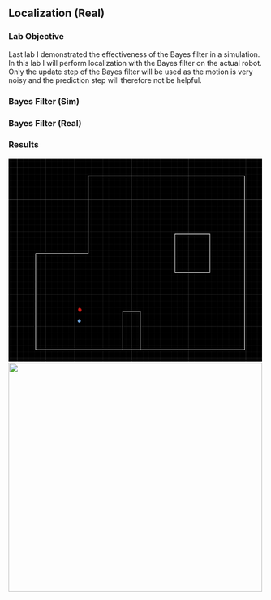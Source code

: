 ## Localization (Real)

### Lab Objective


Last lab I demonstrated the effectiveness of the Bayes filter in a simulation. In this lab I will perform localization with the Bayes filter on the actual robot. Only the update step of the Bayes filter will be used as the motion is very noisy and the prediction step will therefore not be helpful.

### Bayes Filter (Sim)


### Bayes Filter (Real)


### Results

<img src="https://github.com/segergabriel/FastRobots/blob/main/images/11spot1.png?raw=true" width="500" height="400">

<img src="https://github.com/segergabriel/FastRobots/blob/main/images/10spot2.png?raw=true" width="500" height="450">
